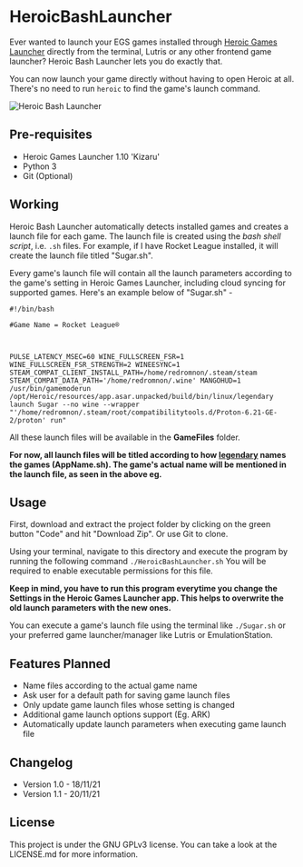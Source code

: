 # HeroicBashLauncher

Ever wanted to launch your EGS games installed through [Heroic Games Launcher](https://github.com/Heroic-Games-Launcher/HeroicGamesLauncher) directly from the terminal, Lutris or any other frontend game launcher?
Heroic Bash Launcher lets you do exactly that. 

You can now launch your game directly without having to open Heroic at all. There's no need to run `heroic` to find the game's launch command.


![Heroic Bash Launcher](https://user-images.githubusercontent.com/74495920/142615495-a4e5e811-7ee3-41b8-ae80-d6d008820f2a.png)


## Pre-requisites
- Heroic Games Launcher 1.10 'Kizaru'
- Python 3
- Git (Optional)


## Working

Heroic Bash Launcher automatically detects installed games and creates a launch file for each game. The launch file is created using the *bash shell script*, i.e. `.sh` files. For example, if I have Rocket League installed, it will create the launch file titled "Sugar.sh".

Every game's launch file will contain all the launch parameters according to the game's setting in Heroic Games Launcher, including cloud syncing for supported games. Here's an example below of "Sugar.sh" -

```
#!/bin/bash

#Game Name = Rocket League®



PULSE_LATENCY_MSEC=60 WINE_FULLSCREEN_FSR=1 WINE_FULLSCREEN_FSR_STRENGTH=2 WINEESYNC=1 STEAM_COMPAT_CLIENT_INSTALL_PATH=/home/redromnon/.steam/steam STEAM_COMPAT_DATA_PATH='/home/redromnon/.wine' MANGOHUD=1 /usr/bin/gamemoderun /opt/Heroic/resources/app.asar.unpacked/build/bin/linux/legendary launch Sugar --no wine --wrapper "'/home/redromnon/.steam/root/compatibilitytools.d/Proton-6.21-GE-2/proton' run"
```

All these launch files will be available in the **GameFiles** folder. 

**For now, all launch files will be titled according to how [legendary](https://github.com/derrod/legendary) names the games (AppName.sh). The game's actual name will be mentioned in the launch file, as seen in the above eg.**


## Usage

First, download and extract the project folder by clicking on the green button "Code" and hit "Download Zip". Or use Git to clone.

Using your terminal, navigate to this directory and execute the program by running the following command
```./HeroicBashLauncher.sh``` 
You will be required to enable executable permissions for this file.

**Keep in mind, you have to run this program everytime you change the Settings in the Heroic Games Launcher app. This helps to overwrite the old launch parameters with the new ones.**

You can execute a game's launch file using the terminal like ```./Sugar.sh``` or your preferred game launcher/manager like Lutris or EmulationStation.


## Features Planned

- Name files according to the actual game name
- Ask user for a default path for saving game launch files
- Only update game launch files whose setting is changed
- Additional game launch options support (Eg. ARK)
- Automatically update launch parameters when executing game launch file


## Changelog

- Version 1.0 - 18/11/21
- Version 1.1 - 20/11/21


## License
This project is under the GNU GPLv3 license. You can take a look at the LICENSE.md for more information.
